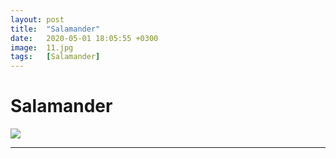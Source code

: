 ```yaml
---
layout: post
title:  "Salamander"
date:   2020-05-01 18:05:55 +0300
image:  11.jpg
tags:   [Salamander]
---
```

# Salamander


![]({{site.baseurl}}/img/00.jpg)


____________________________________________________________________________________________________________________________________________

